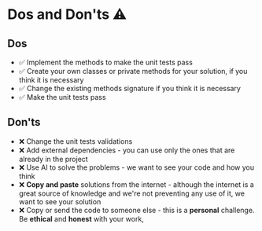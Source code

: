 # Dos and Don'ts ⚠️

## Dos
- ✅ Implement the methods to make the unit tests pass
- ✅ Create your own classes or private methods for your solution, if you think it is necessary
- ✅ Change the existing methods signature if you think it is necessary
- ✅ Make the unit tests pass

## Don'ts
- ❌ Change the unit tests validations
- ❌ Add external dependencies - you can use only the ones that are already in the project
- ❌ Use AI to solve the problems - we want to see your code and how you think
- ❌ **Copy and paste** solutions from the internet - although the internet is a great source of knowledge and we're not preventing any use of it, we want to see your solution
- ❌ Copy or send the code to someone else - this is a **personal** challenge. Be **ethical** and **honest** with your work,


